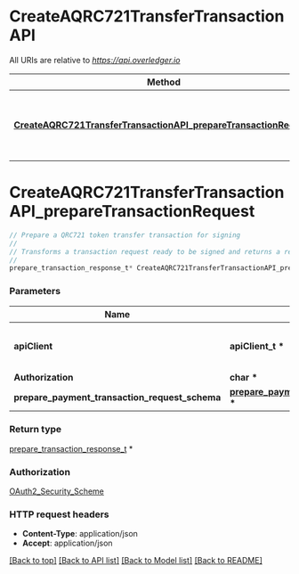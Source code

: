 # CreateAQRC721TransferTransactionAPI

All URIs are relative to *https://api.overledger.io*

Method | HTTP request | Description
------------- | ------------- | -------------
[**CreateAQRC721TransferTransactionAPI_prepareTransactionRequest**](CreateAQRC721TransferTransactionAPI.md#CreateAQRC721TransferTransactionAPI_prepareTransactionRequest) | **POST** /v2/tokenise/preparation/transaction/qrc721/transfer | Prepare a QRC721 token transfer transaction for signing


# **CreateAQRC721TransferTransactionAPI_prepareTransactionRequest**
```c
// Prepare a QRC721 token transfer transaction for signing
//
// Transforms a transaction request ready to be signed and returns a request ID for executing. The supported transaction type is “Create Transfer” which will allow you to transfer a QRC721 token to another specified account. Successfully prepared transactions can then be executed using the /execution/transaction API.
//
prepare_transaction_response_t* CreateAQRC721TransferTransactionAPI_prepareTransactionRequest(apiClient_t *apiClient, char * Authorization, prepare_payment_transaction_request_schema_t * prepare_payment_transaction_request_schema);
```

### Parameters
Name | Type | Description  | Notes
------------- | ------------- | ------------- | -------------
**apiClient** | **apiClient_t \*** | context containing the client configuration |
**Authorization** | **char \*** |  | 
**prepare_payment_transaction_request_schema** | **[prepare_payment_transaction_request_schema_t](prepare_payment_transaction_request_schema.md) \*** |  | 

### Return type

[prepare_transaction_response_t](prepare_transaction_response.md) *


### Authorization

[OAuth2_Security_Scheme](../README.md#OAuth2_Security_Scheme)

### HTTP request headers

 - **Content-Type**: application/json
 - **Accept**: application/json

[[Back to top]](#) [[Back to API list]](../README.md#documentation-for-api-endpoints) [[Back to Model list]](../README.md#documentation-for-models) [[Back to README]](../README.md)

